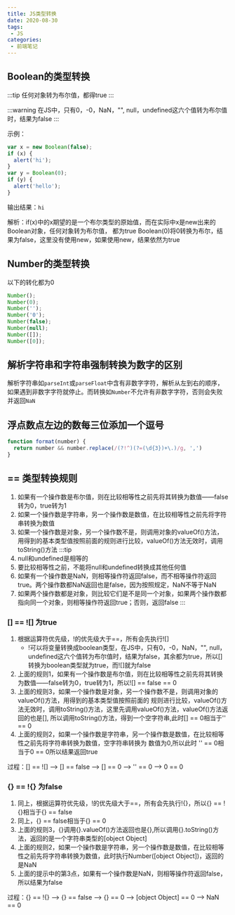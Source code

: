 ```yaml
---
title: JS类型转换
date: 2020-08-30
tags:
 - JS
categories:
 - 前端笔记
---
```


## Boolean的类型转换
:::tip
任何对象转为布尔值，都得true
:::

:::warning
在JS中，只有0，-0，NaN，"", null，undefined这六个值转为布尔值时，结果为false
:::

示例：
```js
var x = new Boolean(false);
if (x) {
  alert('hi');
}
var y = Boolean(0);
if (y) {
  alert('hello'); 
}
```
输出结果：`hi`

解析：if(x)中的x期望的是一个布尔类型的原始值，而在实际中x是new出来的Boolean对象，任何对象转为布尔值，
都为true   Boolean(0)将0转换为布尔，结果为false，这里没有使用new，如果使用new，结果依然为true

## Number的类型转换
以下的转化都为0
```js
Number();
Number(0);
Number('');
Number('0');
Number(false);
Number(null);
Number([]);
Number([0]);
```

## 解析字符串和字符串强制转换为数字的区别

解析字符串如`parseInt`或`parseFloat`中含有非数字字符，解析从左到右的顺序，如果遇到非数字字符就停止。而转换如`Number`不允许有非数字字符，否则会失败并返回`NaN`

## 浮点数点左边的数每三位添加一个逗号

```js
function format(number) {
  return number && number.replace(/(?!^)(?=(\d{3})+\.)/g, ',')
}
```



## == 类型转换规则

1. 如果有一个操作数是布尔值，则在比较相等性之前先将其转换为数值——false转为0，true转为1
2. 如果一个操作数是字符串，另一个操作数是数值，在比较相等性之前先将字符串转换为数值
3. 如果一个操作数是对象，另一个操作数不是，则调用对象的valueOf()方法，用得到的基本类型值按照前面的规则进行比较，valueOf()方法无效时，调用toString()方法
:::tip
1. null和undefined是相等的
2. 要比较相等性之前，不能将null和undefined转换成其他任何值
3. 如果有一个操作数是NaN，则相等操作符返回false，而不相等操作符返回true。两个操作数都NaN返回也是false，因为按照规定，NaN不等于NaN
4. 如果两个操作数都是对象，则比较它们是不是同一个对象，如果两个操作数都指向同一个对象，则相等操作符返回true；否则，返回false
:::

### [] == ![] 为true
1. 根据运算符优先级，!的优先级大于==，所有会先执行![]
    * !可以将变量转换成boolean类型，在JS中，只有0，-0，NaN，"", null，undefined这六个值转为布尔值时，结果为false，其余都为true，所以[]转换为boolean类型就为true，而![]就为false
2. 上面的规则1，如果有一个操作数是布尔值，则在比较相等性之前先将其转换为数值——false转为0，true转为1，所以![] == false == 0
3. 上面的规则3，如果一个操作数是对象，另一个操作数不是，则调用对象的valueOf()方法，用得到的基本类型值按照前面的
规则进行比较，valueOf()方法无效时，调用toString()方法，这里先调用valueOf()方法，valueOf()方法返回的也是[],
所以调用toString()方法，得到一个空字符串,此时[] == 0相当于'' == 0
4. 上面的规则2，如果一个操作数是字符串，另一个操作数是数值，在比较相等性之前先将字符串转换为数值，空字符串转换为
数值为0,所以此时 '' == 0相当于0 == 0所以结果返回true

过程：[] == ![] --> [] == false --> [] == 0 --> '' == 0 --> 0 == 0

### {} == !{} 为false
1. 同上，根据运算符优先级，!的优先级大于==，所有会先执行!{}，所以{} == !{}相当于{} == false
2. 同上，{} == false相当于{} == 0
3. 上面的规则3，{}调用{}.valueOf()方法返回也是{},所以调用{}.toString()方法，返回的是一个字符串类型的[object Object]
4. 上面的规则2，如果一个操作数是字符串，另一个操作数是数值，在比较相等性之前先将字符串转换为数值，此时执行Number([object Object])，返回的是NaN
5. 上面的提示中的第3点，如果有一个操作数是NaN，则相等操作符返回false，所以结果为false

过程：{} == !{} --> {} == false --> {} == 0 --> [object Object] == 0 --> NaN == 0